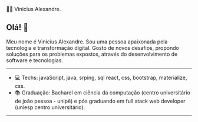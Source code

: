 :man_technologist: Vinicius Alexandre.



## Olá! 👋

Meu nome é Vinícius Alexandre. Sou uma pessoa apaixonada pela tecnologia e  transformação digital. 
Gosto de novos desafios, propondo soluções para os problemas expostos, através do desenvolvimento de software e tecnologias.

---

- :computer: Techs: javaScript, java, srping, sql react, css, bootstrap, materialize, css.
-  :books: Graduação: Bacharel em ciência da computação (centro universitário de joão pessoa - unipê)  e pós graduando em full stack web developer (uniesp centro universitário).

---
